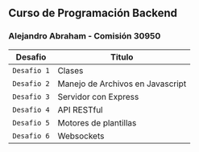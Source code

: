## Curso de Programación Backend
### Alejandro Abraham - Comisión 30950

| Desafio       | Titulo                               |
| ------------- | ------------------------------------ |
| `Desafio 1`   | Clases                               |
| `Desafio 2`   | Manejo de Archivos en Javascript     |
| `Desafio 3`   | Servidor con Express                 |
| `Desafio 4`   | API RESTful                          |
| `Desafio 5`   | Motores de plantillas                |
| `Desafio 6`   | Websockets                           |

